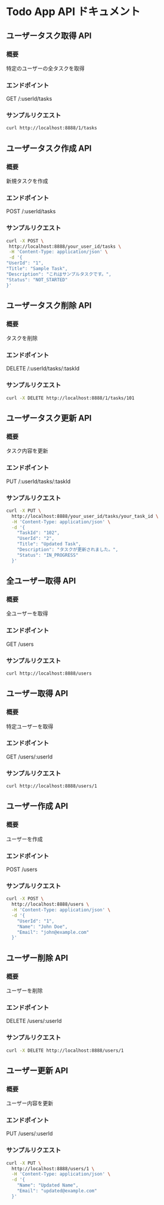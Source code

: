 # Todo App API ドキュメント

## ユーザータスク取得 API

### 概要

特定のユーザーの全タスクを取得

### エンドポイント

GET /:userId/tasks

### サンプルリクエスト

```bash
curl http://localhost:8888/1/tasks
```

## ユーザータスク作成 API

### 概要

新規タスクを作成

### エンドポイント

POST /:userId/tasks

### サンプルリクエスト

```bash
curl -X POST \
 http://localhost:8888/your_user_id/tasks \
 -H 'Content-Type: application/json' \
 -d '{
"UserId": "1",
"Title": "Sample Task",
"Description": "これはサンプルタスクです。",
"Status": "NOT_STARTED"
}'
```

## ユーザータスク削除 API

### 概要

タスクを削除

### エンドポイント

DELETE /:userId/tasks/:taskId

### サンプルリクエスト

```bash
curl -X DELETE http://localhost:8888/1/tasks/101
```

## ユーザータスク更新 API

### 概要

タスク内容を更新

### エンドポイント

PUT /:userId/tasks/:taskId

### サンプルリクエスト

```bash
curl -X PUT \
  http://localhost:8888/your_user_id/tasks/your_task_id \
  -H 'Content-Type: application/json' \
  -d '{
    "TaskId": "102",
    "UserId": "2",
    "Title": "Updated Task",
    "Description": "タスクが更新されました。",
    "Status": "IN_PROGRESS"
  }'
```

## 全ユーザー取得 API

### 概要

全ユーザーを取得

### エンドポイント

GET /users

### サンプルリクエスト

```bash
curl http://localhost:8888/users
```

## ユーザー取得 API

### 概要

特定ユーザーを取得

### エンドポイント

GET /users/:userId

### サンプルリクエスト

```bash
curl http://localhost:8888/users/1
```

## ユーザー作成 API

### 概要

ユーザーを作成

### エンドポイント

POST /users

### サンプルリクエスト

```bash
curl -X POST \
  http://localhost:8888/users \
  -H 'Content-Type: application/json' \
  -d '{
    "UserId": "1",
    "Name": "John Doe",
    "Email": "john@example.com"
  }'
```

## ユーザー削除 API

### 概要

ユーザーを削除

### エンドポイント

DELETE /users/:userId

### サンプルリクエスト

```bash
curl -X DELETE http://localhost:8888/users/1
```

## ユーザー更新 API

### 概要

ユーザー内容を更新

### エンドポイント

PUT /users/:userId

### サンプルリクエスト

```bash
curl -X PUT \
  http://localhost:8888/users/1 \
  -H 'Content-Type: application/json' \
  -d '{
    "Name": "Updated Name",
    "Email": "updated@example.com"
  }'
```
